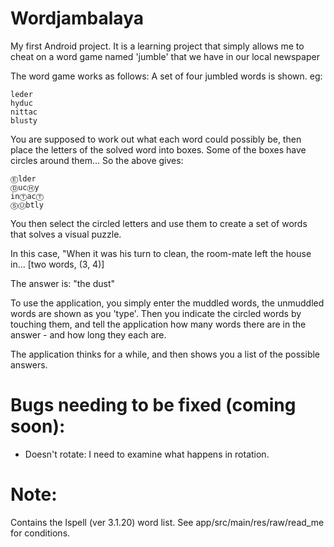 Wordjambalaya
=============

My first Android project. It is a learning project that simply allows me to cheat on a word game
named 'jumble' that we have in our local newspaper

The word game works as follows:
A set of four jumbled words is shown. eg:

    leder
    hyduc
    nittac
    blusty

You are supposed to work out what each word could possibly be, then place the letters of the solved
word into boxes. Some of the boxes have circles around them...
So the above gives:

    Ⓔlder
    ⒹucⒽy
    inⓉacⓉ
    ⓈⓊbtly

You then select the circled letters and use them to create a set of words that solves a visual
puzzle.

In this case, "When it was his turn to clean, the room-mate left the house in... [two words, (3, 4)]

The answer is: "the dust"

To use the application, you simply enter the muddled words, the unmuddled words are shown as you
'type'. Then you indicate the circled words by touching them, and tell the application how
many words there are in the answer - and how long they each are.

The application thinks for a while, and then shows you a list of the possible answers.

# Bugs needing to be fixed (coming soon):
- Doesn't rotate: I need to examine what happens in rotation.

# Note:
Contains the Ispell (ver 3.1.20) word list. See app/src/main/res/raw/read_me for conditions.
